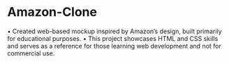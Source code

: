 # Amazon-Clone
•	Created web-based mockup inspired by Amazon’s design, built primarily for educational purposes.
•	This project showcases HTML and CSS skills and serves as a reference for those learning web development and not for commercial use.
